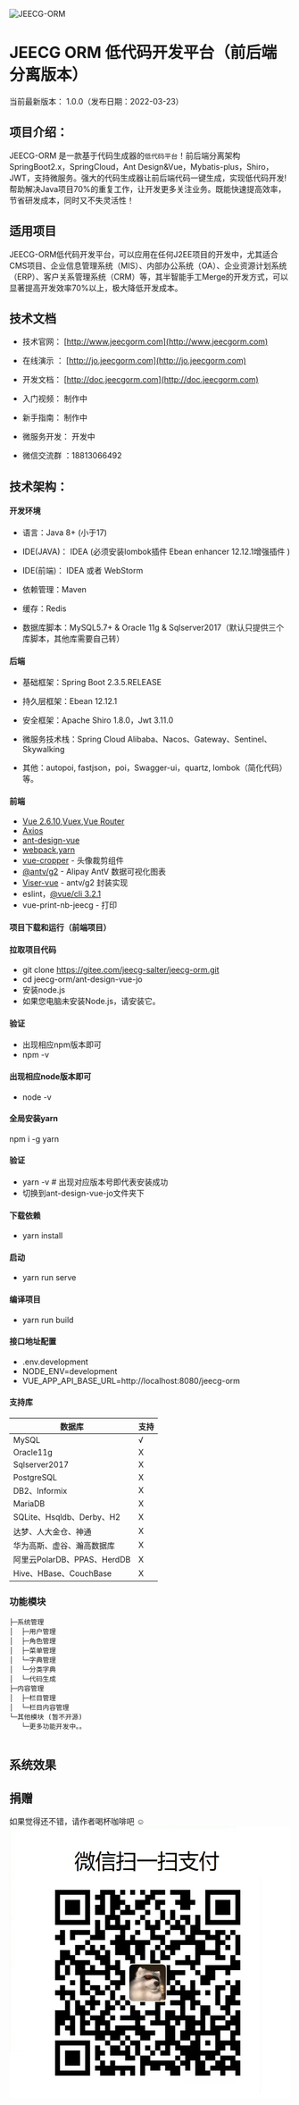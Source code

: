 ![JEECG-ORM](https://images.gitee.com/uploads/images/2022/0323/232707_6740b49e_7394744.png "JeecgORM低代码开发平台")


JEECG ORM 低代码开发平台（前后端分离版本）
===============

当前最新版本： 1.0.0（发布日期：2022-03-23）



项目介绍：
-----------------------------------


JEECG-ORM 是一款基于代码生成器的`低代码平台`！前后端分离架构 SpringBoot2.x，SpringCloud，Ant Design&Vue，Mybatis-plus，Shiro，JWT，支持微服务。强大的代码生成器让前后端代码一键生成，实现低代码开发!  帮助解决Java项目70%的重复工作，让开发更多关注业务。既能快速提高效率，节省研发成本，同时又不失灵活性！

适用项目
-----------------------------------
JEECG-ORM低代码开发平台，可以应用在任何J2EE项目的开发中，尤其适合CMS项目、企业信息管理系统（MIS）、内部办公系统（OA）、企业资源计划系统（ERP）、客户关系管理系统（CRM）等，其半智能手工Merge的开发方式，可以显著提高开发效率70%以上，极大降低开发成本。


技术文档
-----------------------------------

- 技术官网：  [http://www.jeecgorm.com](http://www.jeecgorm.com)

- 在线演示 ： [http://jo.jeecgorm.com](http://jo.jeecgorm.com)

- 开发文档：  [http://doc.jeecgorm.com](http://doc.jeecgorm.com)

- 入门视频： 制作中

- 新手指南： 制作中

- 微服务开发： 开发中

- 微信交流群 ：18813066492
 
 
技术架构：
-----------------------------------
#### 开发环境

- 语言：Java 8+ (小于17)

- IDE(JAVA)： IDEA (必须安装lombok插件 Ebean enhancer 12.12.1增强插件 )

- IDE(前端)： IDEA 或者 WebStorm

- 依赖管理：Maven

- 缓存：Redis

- 数据库脚本：MySQL5.7+  &  Oracle 11g & Sqlserver2017（默认只提供三个库脚本，其他库需要自己转）


#### 后端

- 基础框架：Spring Boot 2.3.5.RELEASE

- 持久层框架：Ebean 12.12.1 

- 安全框架：Apache Shiro 1.8.0，Jwt 3.11.0

- 微服务技术栈：Spring Cloud Alibaba、Nacos、Gateway、Sentinel、Skywalking

- 其他：autopoi, fastjson，poi，Swagger-ui，quartz, lombok（简化代码）等。


#### 前端
 
- [Vue 2.6.10](https://cn.vuejs.org/),[Vuex](https://vuex.vuejs.org/zh/),[Vue Router](https://router.vuejs.org/zh/)
- [Axios](https://github.com/axios/axios)
- [ant-design-vue](https://vuecomponent.github.io/ant-design-vue/docs/vue/introduce-cn/)
- [webpack](https://www.webpackjs.com/),[yarn](https://yarnpkg.com/zh-Hans/)
- [vue-cropper](https://github.com/xyxiao001/vue-cropper) - 头像裁剪组件
- [@antv/g2](https://antv.alipay.com/zh-cn/index.html) - Alipay AntV 数据可视化图表
- [Viser-vue](https://viserjs.github.io/docs.html#/viser/guide/installation)  - antv/g2 封装实现
- eslint，[@vue/cli 3.2.1](https://cli.vuejs.org/zh/guide)
- vue-print-nb-jeecg - 打印

#### 项目下载和运行（前端项目）

#### 拉取项目代码
- git clone https://gitee.com/jeecg-salter/jeecg-orm.git
- cd  jeecg-orm/ant-design-vue-jo
- 安装node.js
- 如果您电脑未安装Node.js，请安装它。
#### 验证
- 出现相应npm版本即可
- npm -v
#### 出现相应node版本即可
- node -v
#### 全局安装yarn
npm i -g yarn
#### 验证
- yarn -v # 出现对应版本号即代表安装成功
- 切换到ant-design-vue-jo文件夹下
#### 下载依赖
- yarn install
#### 启动
- yarn run serve
#### 编译项目
- yarn run build
#### 接口地址配置
- .env.development
- NODE_ENV=development
- VUE_APP_API_BASE_URL=http://localhost:8080/jeecg-orm


#### 支持库

|  数据库   |  支持   |
| --- | --- |
|   MySQL   |  √   |
|  Oracle11g   |  X   |
|  Sqlserver2017   |  X   |
|   PostgreSQL   |  X   |
|   DB2、Informix   |  X   |
|   MariaDB   |  X   |
|  SQLite、Hsqldb、Derby、H2   |  X   |
|   达梦、人大金仓、神通   |  X   |
|   华为高斯、虚谷、瀚高数据库   |  X   |
|   阿里云PolarDB、PPAS、HerdDB   |  X   |
|  Hive、HBase、CouchBase   |  X   |


### 功能模块
```
├─系统管理
│  ├─用户管理
│  ├─角色管理
│  ├─菜单管理
│  └─字典管理
│  └─分类字典
│  └─代码生成
├─内容管理
│  ├─栏目管理
│  └─栏目内容管理
└─其他模块 (暂不开源)
   └─更多功能开发中。。
   
```

系统效果
----

## 捐赠 

如果觉得还不错，请作者喝杯咖啡吧 ☺
![输入图片说明](%E5%BE%AE%E4%BF%A1%E5%9B%BE%E7%89%87_20220324102719.jpg)



